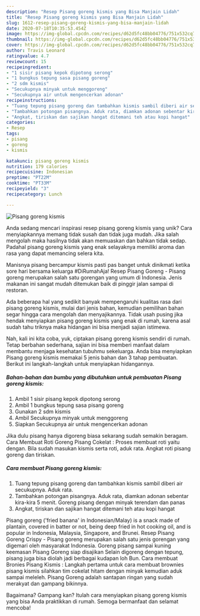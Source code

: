 ```yaml
---
description: "Resep Pisang goreng kismis yang Bisa Manjain Lidah"
title: "Resep Pisang goreng kismis yang Bisa Manjain Lidah"
slug: 1612-resep-pisang-goreng-kismis-yang-bisa-manjain-lidah
date: 2020-07-18T10:35:53.454Z
image: https://img-global.cpcdn.com/recipes/d62d5fc48bb04776/751x532cq70/pisang-goreng-kismis-foto-resep-utama.jpg
thumbnail: https://img-global.cpcdn.com/recipes/d62d5fc48bb04776/751x532cq70/pisang-goreng-kismis-foto-resep-utama.jpg
cover: https://img-global.cpcdn.com/recipes/d62d5fc48bb04776/751x532cq70/pisang-goreng-kismis-foto-resep-utama.jpg
author: Travis Leonard
ratingvalue: 4.7
reviewcount: 15
recipeingredient:
- "1 sisir pisang kepok dipotong serong"
- "1 bungkus tepung sasa pisang goreng"
- "2 sdm kismis"
- "Secukupnya minyak untuk menggoreng"
- "Secukupnya air untuk mengencerkan adonan"
recipeinstructions:
- "Tuang tepung pisang goreng dan tambahkan kismis sambil diberi air secukupnya. Aduk rata."
- "Tambahkan potongan pisangnya. Aduk rata, diamkan adonan sebentar kira-kira 5 menit. Goreng pisang dengan minyak terendam dan panas"
- "Angkat, tiriskan dan sajikan hangat ditemani teh atau kopi hangat"
categories:
- Resep
tags:
- pisang
- goreng
- kismis

katakunci: pisang goreng kismis 
nutrition: 179 calories
recipecuisine: Indonesian
preptime: "PT22M"
cooktime: "PT33M"
recipeyield: "3"
recipecategory: Lunch

---
```



![Pisang goreng kismis](https://img-global.cpcdn.com/recipes/d62d5fc48bb04776/751x532cq70/pisang-goreng-kismis-foto-resep-utama.jpg)

Anda sedang mencari inspirasi resep pisang goreng kismis yang unik? Cara menyiapkannya memang tidak susah dan tidak juga mudah. Jika salah mengolah maka hasilnya tidak akan memuaskan dan bahkan tidak sedap. Padahal pisang goreng kismis yang enak selayaknya memiliki aroma dan rasa yang dapat memancing selera kita.

Manisnya pisang bercampur kismis pasti pas banget untuk dinikmati ketika sore hari bersama keluarga #DiRumahAja! Resep Pisang Goreng - Pisang goreng merupakan salah satu gorengan yang umum di Indonesia. Jenis makanan ini sangat mudah ditemukan baik di pinggir jalan sampai di restoran.

Ada beberapa hal yang sedikit banyak mempengaruhi kualitas rasa dari pisang goreng kismis, mulai dari jenis bahan, kemudian pemilihan bahan segar hingga cara mengolah dan menyajikannya. Tidak usah pusing jika hendak menyiapkan pisang goreng kismis yang enak di rumah, karena asal sudah tahu triknya maka hidangan ini bisa menjadi sajian istimewa.


Nah, kali ini kita coba, yuk, ciptakan pisang goreng kismis sendiri di rumah. Tetap berbahan sederhana, sajian ini bisa memberi manfaat dalam membantu menjaga kesehatan tubuhmu sekeluarga. Anda bisa menyiapkan Pisang goreng kismis memakai 5 jenis bahan dan 3 tahap pembuatan. Berikut ini langkah-langkah untuk menyiapkan hidangannya.

<!--inarticleads1-->

##### Bahan-bahan dan bumbu yang dibutuhkan untuk pembuatan Pisang goreng kismis:

1. Ambil 1 sisir pisang kepok dipotong serong
1. Ambil 1 bungkus tepung sasa pisang goreng
1. Gunakan 2 sdm kismis
1. Ambil Secukupnya minyak untuk menggoreng
1. Siapkan Secukupnya air untuk mengencerkan adonan


Jika dulu pisang hanya digoreng biasa sekarang sudah semakin beragam. Cara Membuat Roti Goreng Pisang Cokelat : Proses membuat roti yaitu dengan. Bila sudah masukan kismis serta roti, aduk rata. Angkat roti pisang goreng dan tiriskan. 

<!--inarticleads2-->

##### Cara membuat Pisang goreng kismis:

1. Tuang tepung pisang goreng dan tambahkan kismis sambil diberi air secukupnya. Aduk rata.
1. Tambahkan potongan pisangnya. Aduk rata, diamkan adonan sebentar kira-kira 5 menit. Goreng pisang dengan minyak terendam dan panas
1. Angkat, tiriskan dan sajikan hangat ditemani teh atau kopi hangat


Pisang goreng (&#39;fried banana&#39; in Indonesian/Malay) is a snack made of plantain, covered in batter or not, being deep fried in hot cooking oil, and is popular in Indonesia, Malaysia, Singapore, and Brunei. Resep Pisang Goreng Crispy - Pisang goreng merupakan salah satu jenis gorengan yang digemari oleh masyarakat Indonesia. Goreng pisang sampai kuning keemasan Pisang Goreng siap disajikan Selain digoreng dengan tepung, pisang juga bisa diolah jadi berbagai kudapan loh Bun. Cara membuat Bronies Pisang Kismis : Langkah pertama untuk cara membuat brownies pisang kismis silahkan tim cokelat hitam dengan minyak kemudian aduk sampai meleleh. Pisang Goreng adalah santapan ringan yang sudah merakyat dan gampang bikinnya. 

Bagaimana? Gampang kan? Itulah cara menyiapkan pisang goreng kismis yang bisa Anda praktikkan di rumah. Semoga bermanfaat dan selamat mencoba!
